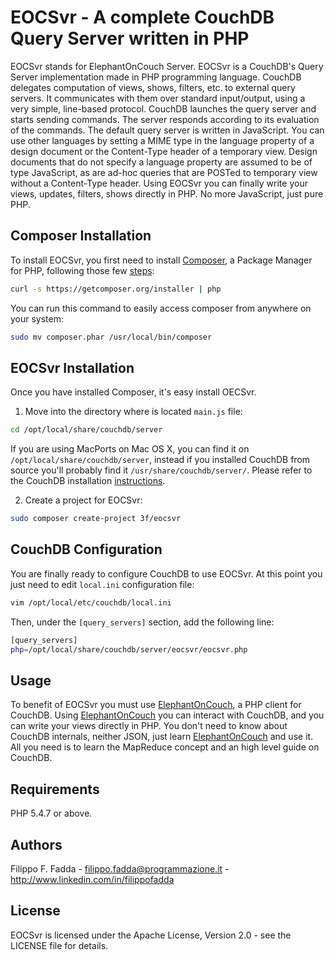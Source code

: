 EOCSvr - A complete CouchDB Query Server written in PHP
=======================================================
EOCSvr stands for ElephantOnCouch Server. EOCSvr is a CouchDB's Query Server implementation made in PHP programming language.
CouchDB delegates computation of views, shows, filters, etc. to external query servers. It communicates with them over
standard input/output, using a very simple, line-based protocol. CouchDB launches the query server and starts sending commands.
The server responds according to its evaluation of the commands.
The default query server is written in JavaScript. You can use other languages by setting a MIME type in the language
property of a design document or the Content-Type header of a temporary view. Design documents that do not specify a language
property are assumed to be of type JavaScript, as are ad-hoc queries that are POSTed to temporary view without a Content-Type header.
Using EOCSvr you can finally write your views, updates, filters, shows directly in PHP. No more JavaScript, just pure PHP.


Composer Installation
---------------------

To install EOCSvr, you first need to install [Composer](http://getcomposer.org/), a Package Manager for PHP, following those few [steps](http://getcomposer.org/doc/00-intro.md#installation-nix):

``` sh
curl -s https://getcomposer.org/installer | php
```

You can run this command to easily access composer from anywhere on your system:

``` sh
sudo mv composer.phar /usr/local/bin/composer
```

EOCSvr Installation
-------------------
Once you have installed Composer, it's easy install OECSvr.

1. Move into the directory where is located `main.js` file:
``` sh
cd /opt/local/share/couchdb/server
```
If you are using MacPorts on Mac OS X, you can find it on `/opt/local/share/couchdb/server`, instead if you installed CouchDB from source you'll probably find it `/usr/share/couchdb/server/`. Please refer to the CouchDB installation [instructions](http://wiki.apache.org/couchdb/Installation).

2. Create a project for EOCSvr:
``` sh
sudo composer create-project 3f/eocsvr
```

CouchDB Configuration
----------------------------------
You are finally ready to configure CouchDB to use EOCSvr. At this point you just need to edit `local.ini` configuration file:

``` sh
vim /opt/local/etc/couchdb/local.ini
```

Then, under the `[query_servers]` section, add the following line:
``` sh
[query_servers]
php=/opt/local/share/couchdb/server/eocsvr/eocsvr.php
```


Usage
-----
To benefit of EOCSvr you must use [ElephantOnCouch](https://github.com/dedalozzo/ElephantOnCouch), a PHP client for CouchDB.
Using [ElephantOnCouch](https://github.com/dedalozzo/ElephantOnCouch) you can interact with CouchDB, and you can write your views directly in PHP.
You don't need to know about CouchDB internals, neither JSON, just learn [ElephantOnCouch](https://github.com/dedalozzo/ElephantOnCouch) and use it.
All you need is to learn the MapReduce concept and an high level guide on CouchDB.


Requirements
------------
PHP 5.4.7 or above.


Authors
-------
Filippo F. Fadda - <filippo.fadda@programmazione.it> - <http://www.linkedin.com/in/filippofadda>


License
-------
EOCSvr is licensed under the Apache License, Version 2.0 - see the LICENSE file for details.
